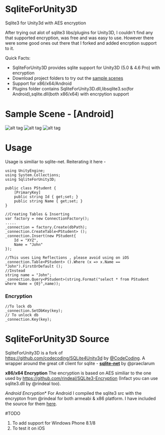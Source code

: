 # SqliteForUnity3D
Sqlite3 for Unity3d with AES encryption

After trying out alot of sqlite3 libs/plugins for Unity3D, I couldn't find any that supported encryption, was free and was easy to use. However there were some good ones out there that I forked and added encrption support to it.

Quick Facts: 
- SqliteForUnity3D provides sqlite support for Unity3D (5.0 & 4.6 Pro) with encryption
- Download project folders to try out the [sample scenes]()
- Support for x86/x64/Android
- Plugins folder contains SqliteForUnity3D.dll,libsqlite3.so(for Android),sqlite.dll(both x86/x64) with encrpytion support


# Sample Scene - [Android]
![alt tag](https://root2games.appspot.com/file/git/sqliteA.png)
![alt tag](https://root2games.appspot.com/file/git/sqliteB.png)
![alt tag](https://root2games.appspot.com/file/git/sqliteC.png)

# Usage
Usage is similiar to sqlite-net. Reiterating it here -
```
using UnityEngine;
using System.Collections;
using SqliteForUnity3D;

public class PStudent {
	[PrimaryKey]
	public string Id { get;set; }
	public string Name { get;set; }
}

//Creating Tables & Inserting
var factory = new ConnectionFactory();
.....
_connection = factory.Create(dbPath);
_connection.CreateTable<PStudent> ();
_connection.Insert(new PStudent{
    Id = "XYZ",
    Name = "John"
});

//This uses Linq Reflections , please avoid using on iOS
_connection.Table<PStudent> ().Where (x => x.Name == "John").FirstOrDefault ();
//Instead
string name = "John";
_connection.Query<PStudent>(string.Format("select * from PStudent where Name = {0}",name));
```

### Encryption
```
//To lock db
_connection.SetDbKey(key);
// To unlock db
_connection.Key(key);
```

# SqliteForUnity3D Source
SqliteForUnity3D is a fork of https://github.com/codecoding/SQLite4Unity3d by [@CodeCoding](https://github.com/codecoding). A wrapper around the great c# client for sqlite - **[sqlite-net](https://github.com/praeclarum/sqlite-net)** by @praeclarum

**x86/x64 Encryption**
The encryption is based on AES similiar to the one used by https://github.com/rindeal/SQLite3-Encryption (Infact you can use sqlite3.dll by @rindeal too).

*Android Encryption**
For Android I compiled the sqlite3 src with the encrypton from @rindeal for both armeabi & x86 platform. I have included the source for them [here]().

#TODO
1. To add support for Windows Phone 8.1/8
2. To test it on iOS



